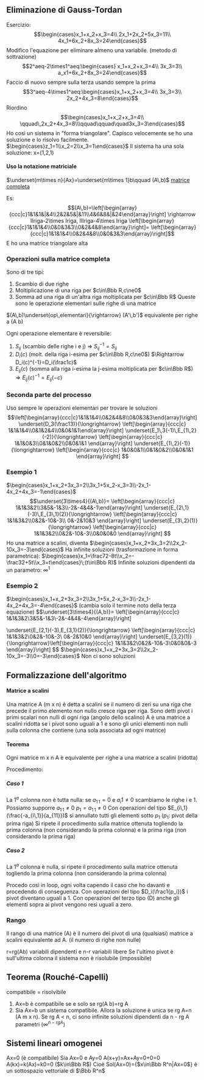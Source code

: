 ## Eliminazione di Gauss-Tordan
Esercizio:
$$\begin{cases}x_1+x_2+x_3=4\\
2x_1+2x_2+5x_3=11\\
4x_1+6x_2+8x_3=24\end{cases}$$
Modifico l'equazione per eliminare almeno una variabile. (metodo di sottrazione)
$$2^aeq-2\times1^aeq:\begin{cases}
x_1+x_2+x_3=4\\
3x_3=3\\
a_x1+6x_2+8x_3=24\end{cases}$$
Faccio di nuovo sempre sulla terza usando sempre la prima
$$3^aeq-4\times1^aeq:\begin{cases}x_1+x_2+x_3=4\\
3x_3=3\\
2x_2+4x_3=8\end{cases}$$
Riordino
$$\begin{cases}x_1+x_2+x_3=4\\
\qquad\,2x_2+4x_3=8\\\qquad\qquad\quad3x_3=3\end{cases}$$
Ho così un sistema in "forma triangolare". Capisco velocemente se ho una soluzione e lo risolvo facilmente.
$\begin{cases}z_1=1\\x_2=2\\x_3=1\end{cases}$ 
Il sistema ha una sola soluzione: x=(1,2,1)

#### Uso la notazione matriciale
$\underset{m\times n}{Ax}=\underset{m\times 1}b\qquad (A\,b)$ <u>matrice completa</u>

Es:
$$(A\,b)=\left[\begin{array}{ccc|c}1&1&1&|&4\\2&2&5&|&11\\4&6&8&|&24\end{array}\right]
\rightarrow IIriga-2\times Iriga, IIIriga-4\times Iriga
\left[\begin{array}{ccc|c}1&1&1&4\\0&0&3&3\\0&2&4&8\end{array}\right]=
\left[\begin{array}{ccc|c}1&1&1&4\\0&2&4&8\\0&0&3&3\end{array}\right]$$
E ho una matrice triangolare alta
### Operazioni sulla matrice completa
Sono di tre tipi:
1. Scambio di due righe
2. Moltiplicazione di una riga per $c\in\Bbb R,c\ne0$
3. Somma ad una riga di un'altra riga moltiplicata per $c\in\Bbb R$
Queste sono le operazione elementari sulle righe di una matrice

$(A\,b)\underset{op\,elementari}{\rightarrow} (A'\,b')$ equivalente per righe a (A b)

Ogni operazione elementare è reversibile:
1. $S_{ij}$ (scambio delle righe i e j) $\Rightarrow$ $S^{-1}_{ij}=S_{ij}$
2. $D_i(c)$ (molt. della riga i-esima per $c\in\Bbb R,c\ne0$) $\Rightarrow D_i(c)^{-1}=D_i(\frac1c)$ 
3. $E_{ij}(c)$ (somma alla riga i-esima la j-esima moltiplicata per $c\in\Bbb R$)$\Rightarrow E_{ij}(c)^{-1}=E_{ij}(-c)$

### Seconda parte del processo
Uso sempre le operazioni elementari per trovare le soluzioni
$$\left[\begin{array}{ccc|c}1&1&1&4\\0&2&4&8\\0&0&3&3\end{array}\right]
\underset{D_3(\frac13)}{\longrightarrow}
\left[\begin{array}{ccc|c}
1&1&1&4\\0&1&2&4\\0&0&1&1\end{array}\right]
\underset{E_1\,3(-1)\,E_{1\,2}(-2)}{\longrightarrow}
\left[\begin{array}{ccc|c}
1&1&0&3\\0&1&0&2\\0&0&1&1
\end{array}\right]
\underset{E_{1\,2}(-1)}{\longrightarrow}
\left[\begin{array}{ccc|c}
1&0&0&1\\0&1&0&2\\0&0&1&1
\end{array}\right]
$$

### Esempio 1
$\begin{cases}x_1+x_2+3x_3=2\\3x_1+5x_2-x_3=3\\-2x_1-4x_2+4x_3=-1\end{cases}$
$$\underset{3\times4}{(A\,b)}=
\left[\begin{array}{ccc|c}
1&1&3&2\\3&5&-1&3\\-2&-4&4&-1\end{array}\right]
\underset{E_{2\,1}(-3)\,E_{3\,1}(2)}{\longrightarrow}
\left[\begin{array}{ccc|c}
1&1&3&2\\0&2&-10&-3\\ 0&-2&10&3
\end{array}\right]
\underset{E_{3\,2}(1)}{\longrightarrow}
\left[\begin{array}{ccc|c}
1&1&3&2\\0&2&-10&-3\\0&0&0&0
\end{array}\right]
$$
Ho una matrice a scalini, diventa
$\begin{cases}x_1+x_2+3x_3=2\\2x_2-10x_3=-3\end{cases}$
Ha infinite soluzioni (trasformazione in forma parametrica):
$\begin{cases}x_1=\frac72-8t\\x_2=-\frac32+5t\\x_3=t\end{cases}\;(t\in\Bbb R)$
Infinite soluzioni dipendenti da un parametro: $\infty^1$
### Esempio 2
$\begin{cases}x_1+x_2+3x_3=2\\3x_1+5x_2-x_3=3\\-2x_1-4x_2+4x_3=-4\end{cases}$
(cambia solo il termine noto della terza equazione)
$$\underset{3\times4}{(A\,b)}=
\left[\begin{array}{ccc|c}
1&1&3&2\\3&5&-1&3\\-2&-4&4&-4\end{array}\right]

\underset{E_{2\,1}(-3)\,E_{3\,1}(2)}{\longrightarrow}
\left[\begin{array}{ccc|c}
1&1&3&2\\0&2&-10&-3\\ 0&-2&10&0
\end{array}\right]
\underset{E_{3\,2}(1)}{\longrightarrow}\left[\begin{array}{ccc|c}
1&1&3&2\\0&2&-10&-3\\0&0&0&-3
\end{array}\right]
$$
$\begin{cases}x_1+x_2+3x_3=2\\2x_2-10x_3=-3\\0=-3\end{cases}$
Non ci sono soluzioni
## Formalizzazione dell'algoritmo
#### Matrice a scalini
Una matrice A (m x n) è detta a scalini se il numero di zeri su una riga che precede il primo elemento non nullo cresce riga per riga.
Sono detti pivot i primi scalari non nulli di ogni riga (angolo dello scalino)
A è una matrice a scalini ridotta se i pivot sono uguali a 1 e sono gli unici elementi non nulli sulla colonna che contiene (una sola associata ad ogni matrice)

#### Teorema
Ogni matrice m x n A è equivalente per righe a una matrice a scalini (ridotta)

Procedimento:
##### Caso 1
La $1^a$ colonna non è tutta nulla: se $a_{1\,1}=0$ e $a_i1\ne0$ scambiamo le righe i e 1. Possiamo supporre $a_{1\,1}\ne0$ $p_1=a_{1\,1}\ne0$
Con operazioni del tipo $E_{i\,1}(\frac{-a_{i\,1}}{a_{11}})$ si annullato tutti gli elementi sotto $p_1$ ($p_1$: pivot della prima riga)
Si ripete il procedimento sulla matrice ottenuta togliendo la prima colonna (non considerando la prima colonna) e la prima riga (non considerando la prima riga)
##### Caso 2
La $1^a$ colonna è nulla, si ripete il procedimento sulla matrice ottenuta togliendo la prima colonna (non considerando la prima colonna)

Procedo così in loop, ogni volta capendo il caso che ho davanti e procedendo di conseguenza.
Con operazioni del tipo $D_i(\frac1{p_i})$ i pivot diventano uguali a 1. Con operazioni del terzo tipo (D) anche gli elementi sopra ai pivot vengono resi uguali a zero.

### Rango
Il rango di una matrice (A) è il numero dei pivot di una (qualsiasi) matrice a scalini equivalente ad A. (il numero di righe non nulle)

r=rg(Ab) variabili dipendenti e n-r variabili libere
Se l'ultimo pivot è sull'ultima colonna il sistema non è risolubile (impossibile)

## Teorema (Rouché-Capelli)
compatibile = risolvibile
1. Ax=b è compatibile se e solo se rg(A b)=rg A
2. Sia Ax=b un sistema compatibile. Allora la soluzione è unica se rg A=n (A m x n). Se rg A < n, ci sono infinite soluzioni dipendenti da n - rg A parametri ($\infty^{n-rg A})$
## Sistemi lineari omogenei
Ax=0 (è compatibile)
Sia Ax=0 e Ay=0
A(x+y)=Ax+Ay=0+0=0
A(kx)=k(Ax)=k0=0 ($k\in\Bbb R$)
Cioè Sol(Ax=0)={$x\in\Bbb R^n|Ax=0$} è un sottospazio vettoriale di $\Bbb R^n$

